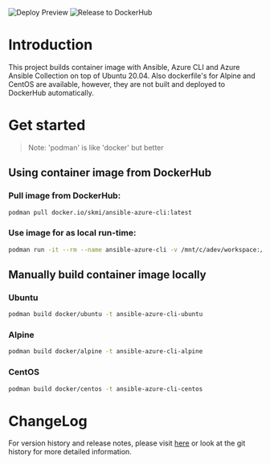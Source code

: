 ![Deploy Preview](https://github.com/mskarabot/ansible-azure-cli/actions/workflows/deploy-to-dockerhub.yml/badge.svg)
![Release to DockerHub](https://github.com/mskarabot/ansible-azure-cli/actions/workflows/release-to-dockerhub.yml/badge.svg)

# Introduction 
This project builds container image with Ansible, Azure CLI and Azure Ansible Collection on top of Ubuntu 20.04.
Also dockerfile's for Alpine and CentOS are available, however, they are not built and deployed to DockerHub automatically.  

# Get started

> Note: 'podman' is like 'docker' but better

## Using container image from DockerHub

### Pull image from DockerHub:
```bash
podman pull docker.io/skmi/ansible-azure-cli:latest
```

### Use image for as local run-time:
```bash
podman run -it --rm --name ansible-azure-cli -v /mnt/c/adev/workspace:/workspace -w="/workspace/" docker.io/skmi/ansible-azure-cli:latest
```

## Manually build container image locally

### Ubuntu
```bash
podman build docker/ubuntu -t ansible-azure-cli-ubuntu
```

### Alpine
```bash
podman build docker/alpine -t ansible-azure-cli-alpine
```

### CentOS
```bash
podman build docker/centos -t ansible-azure-cli-centos
```



# ChangeLog
For version history and release notes, please visit [here](CHANGELOG.md) or look at the git history for more detailed information.
